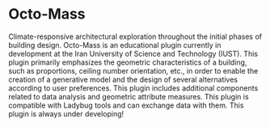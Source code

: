 # Octo-Mass
Climate-responsive architectural exploration throughout the initial phases of building design.
Octo-Mass is an educational plugin currently in development at the Iran University of Science and Technology (IUST).
This plugin primarily emphasizes the geometric characteristics of a building, such as proportions, ceiling number orientation, etc., in order to enable the creation of a generative model and the design of several alternatives according to user preferences.
This plugin includes additional components related to data analysis and geometric attribute measures.
This plugin is compatible with Ladybug tools and can exchange data with them.
This plugin is always under developing!